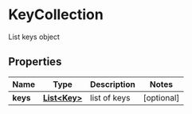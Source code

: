 

# KeyCollection

List keys object

## Properties

| Name | Type | Description | Notes |
|------------ | ------------- | ------------- | -------------|
|**keys** | [**List&lt;Key&gt;**](Key.md) | list of keys |  [optional] |




